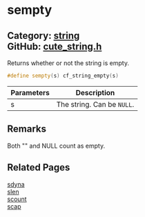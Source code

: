[//]: # (This file is automatically generated by Cute Framework's docs parser.)
[//]: # (Do not edit this file by hand!)
[//]: # (See: https://github.com/RandyGaul/cute_framework/blob/master/samples/docs_parser.cpp)
[](../header.md ':include')

# sempty

Category: [string](/api_reference?id=string)  
GitHub: [cute_string.h](https://github.com/RandyGaul/cute_framework/blob/master/include/cute_string.h)  
---

Returns whether or not the string is empty.

```cpp
#define sempty(s) cf_string_empty(s)
```

Parameters | Description
--- | ---
s | The string. Can be `NULL`.

## Remarks

Both "" and NULL count as empty.

## Related Pages

[sdyna](/string/sdyna.md)  
[slen](/string/slen.md)  
[scount](/string/scount.md)  
[scap](/string/scap.md)  
